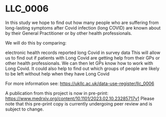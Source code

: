 # LLC_0006

In this study we hope to find out how many people who are suffering from long-lasting symptoms after Covid infection (long COVID) are known about by their General Practitioner or by other health professionals.

We will do this by comparing:

electronic health records
reported long Covid in survey data
This will allow us to find out if patients with Long Covid are getting help from their GPs or other health professionals. We can then let GPs know how to work with Long Covid. It could also help to find out which groups of people are likely to be left without help when they have Long Covid

For more information see: https://ukllc.ac.uk/data-use-register/llc_0006

A publication from this project is now in pre-print: https://www.medrxiv.org/content/10.1101/2023.02.10.23285717v1 Please note that this pre-print copy is currently undergoing peer review and is subject to change.

